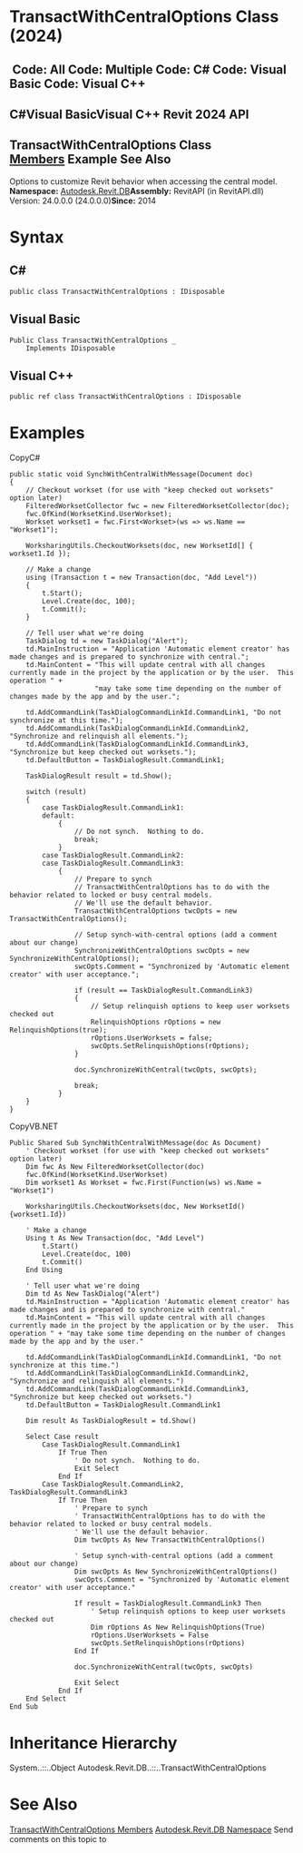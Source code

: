 # TransactWithCentralOptions Class (2024)

﻿
 Code: All Code: Multiple Code: C# Code: Visual Basic Code: Visual C++   
---  
C#Visual BasicVisual C++
Revit 2024 API  
---  
TransactWithCentralOptions Class  
[Members](a382b180-be52-6fa7-dfe1-b478ccc6ed5f.md "TransactWithCentralOptions Members") Example See Also  
---  
Options to customize Revit behavior when accessing the central model. 
**Namespace:** [Autodesk.Revit.DB](87546ba7-461b-c646-cbb1-2cb8f5bff8b2.md "Autodesk.Revit.DB Namespace")**Assembly:** RevitAPI (in RevitAPI.dll) Version: 24.0.0.0 (24.0.0.0)**Since:** 2014 
# Syntax
C#  
---  
```text
public class TransactWithCentralOptions : IDisposable
```
  
Visual Basic  
---  
```text
Public Class TransactWithCentralOptions _
	Implements IDisposable
```
  
Visual C++  
---  
```text
public ref class TransactWithCentralOptions : IDisposable
```
  
# Examples
CopyC#
```text
public static void SynchWithCentralWithMessage(Document doc)
{
    // Checkout workset (for use with "keep checked out worksets" option later)
    FilteredWorksetCollector fwc = new FilteredWorksetCollector(doc);
    fwc.OfKind(WorksetKind.UserWorkset);
    Workset workset1 = fwc.First<Workset>(ws => ws.Name == "Workset1");

    WorksharingUtils.CheckoutWorksets(doc, new WorksetId[] { workset1.Id });

    // Make a change
    using (Transaction t = new Transaction(doc, "Add Level"))
    {
        t.Start();
        Level.Create(doc, 100);
        t.Commit();
    }

    // Tell user what we're doing
    TaskDialog td = new TaskDialog("Alert");
    td.MainInstruction = "Application 'Automatic element creator' has made changes and is prepared to synchronize with central.";
    td.MainContent = "This will update central with all changes currently made in the project by the application or by the user.  This operation " +
                     "may take some time depending on the number of changes made by the app and by the user.";

    td.AddCommandLink(TaskDialogCommandLinkId.CommandLink1, "Do not synchronize at this time.");
    td.AddCommandLink(TaskDialogCommandLinkId.CommandLink2, "Synchronize and relinquish all elements.");
    td.AddCommandLink(TaskDialogCommandLinkId.CommandLink3, "Synchronize but keep checked out worksets.");
    td.DefaultButton = TaskDialogResult.CommandLink1;

    TaskDialogResult result = td.Show();

    switch (result)
    {
        case TaskDialogResult.CommandLink1:
        default:
            {
                // Do not synch.  Nothing to do.
                break;
            }
        case TaskDialogResult.CommandLink2:
        case TaskDialogResult.CommandLink3:
            {
                // Prepare to synch
                // TransactWithCentralOptions has to do with the behavior related to locked or busy central models.
                // We'll use the default behavior.
                TransactWithCentralOptions twcOpts = new TransactWithCentralOptions();

                // Setup synch-with-central options (add a comment about our change)
                SynchronizeWithCentralOptions swcOpts = new SynchronizeWithCentralOptions();
                swcOpts.Comment = "Synchronized by 'Automatic element creator' with user acceptance.";

                if (result == TaskDialogResult.CommandLink3)
                {
                    // Setup relinquish options to keep user worksets checked out
                    RelinquishOptions rOptions = new RelinquishOptions(true);
                    rOptions.UserWorksets = false;
                    swcOpts.SetRelinquishOptions(rOptions);
                }

                doc.SynchronizeWithCentral(twcOpts, swcOpts);

                break;
            }
    }
}
```

CopyVB.NET
```text
Public Shared Sub SynchWithCentralWithMessage(doc As Document)
    ' Checkout workset (for use with "keep checked out worksets" option later)
    Dim fwc As New FilteredWorksetCollector(doc)
    fwc.OfKind(WorksetKind.UserWorkset)
    Dim workset1 As Workset = fwc.First(Function(ws) ws.Name = "Workset1")

    WorksharingUtils.CheckoutWorksets(doc, New WorksetId() {workset1.Id})

    ' Make a change
    Using t As New Transaction(doc, "Add Level")
        t.Start()
        Level.Create(doc, 100)
        t.Commit()
    End Using

    ' Tell user what we're doing
    Dim td As New TaskDialog("Alert")
    td.MainInstruction = "Application 'Automatic element creator' has made changes and is prepared to synchronize with central."
    td.MainContent = "This will update central with all changes currently made in the project by the application or by the user.  This operation " + "may take some time depending on the number of changes made by the app and by the user."

    td.AddCommandLink(TaskDialogCommandLinkId.CommandLink1, "Do not synchronize at this time.")
    td.AddCommandLink(TaskDialogCommandLinkId.CommandLink2, "Synchronize and relinquish all elements.")
    td.AddCommandLink(TaskDialogCommandLinkId.CommandLink3, "Synchronize but keep checked out worksets.")
    td.DefaultButton = TaskDialogResult.CommandLink1

    Dim result As TaskDialogResult = td.Show()

    Select Case result
        Case TaskDialogResult.CommandLink1
            If True Then
                ' Do not synch.  Nothing to do.
                Exit Select
            End If
        Case TaskDialogResult.CommandLink2, TaskDialogResult.CommandLink3
            If True Then
                ' Prepare to synch
                ' TransactWithCentralOptions has to do with the behavior related to locked or busy central models.
                ' We'll use the default behavior.
                Dim twcOpts As New TransactWithCentralOptions()

                ' Setup synch-with-central options (add a comment about our change)
                Dim swcOpts As New SynchronizeWithCentralOptions()
                swcOpts.Comment = "Synchronized by 'Automatic element creator' with user acceptance."

                If result = TaskDialogResult.CommandLink3 Then
                    ' Setup relinquish options to keep user worksets checked out
                    Dim rOptions As New RelinquishOptions(True)
                    rOptions.UserWorksets = False
                    swcOpts.SetRelinquishOptions(rOptions)
                End If

                doc.SynchronizeWithCentral(twcOpts, swcOpts)

                Exit Select
            End If
    End Select
End Sub
```

# Inheritance Hierarchy
System..::..Object Autodesk.Revit.DB..::..TransactWithCentralOptions
# See Also
[TransactWithCentralOptions Members](a382b180-be52-6fa7-dfe1-b478ccc6ed5f.md "TransactWithCentralOptions Members")
[Autodesk.Revit.DB Namespace](87546ba7-461b-c646-cbb1-2cb8f5bff8b2.md "Autodesk.Revit.DB Namespace")
Send comments on this topic to 